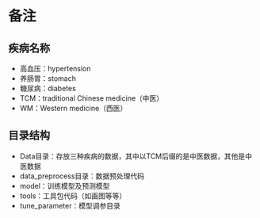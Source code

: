 # 备注

## 疾病名称

- 高血压：hypertension
- 养肠胃：stomach
- 糖尿病：diabetes
- TCM：traditional Chinese medicine（中医）
- WM：Western medicine（西医）

## 目录结构

- Data目录：存放三种疾病的数据，其中以TCM后缀的是中医数据，其他是中医数据
- data_preprocess目录：数据预处理代码
- model：训练模型及预测模型
- tools：工具包代码（如画图等等）
- tune_parameter：模型调参目录